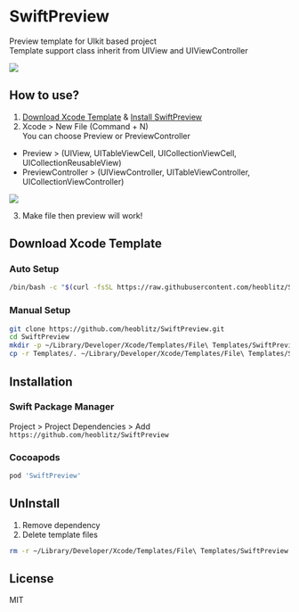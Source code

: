 # SwiftPreview

Preview template for UIkit based project  
Template support class inherit from UIView and UIViewController

![](https://i.imgur.com/6Qr7fgp.png)

## How to use?
1. [Download Xcode Template](#Download_Xcode_Template) & [Install SwiftPreview](#Installation)  
2. Xcode > New File (Command + N)  
You can choose Preview or PreviewController

- Preview > (UIView, UITableViewCell, UICollectionViewCell, UICollectionReusableView)  
- PreviewController > (UIViewController, UITableViewController, UICollectionViewController)  

![](https://i.imgur.com/jHhcl2M.png)

3. Make file then preview will work!  

## Download Xcode Template <a id="Download_Xcode_Template"></a>

### Auto Setup 
```bash
/bin/bash -c "$(curl -fsSL https://raw.githubusercontent.com/heoblitz/SwiftPreview/main/install.sh)"
```

### Manual Setup
```bash
git clone https://github.com/heoblitz/SwiftPreview.git
cd SwiftPreview
mkdir -p ~/Library/Developer/Xcode/Templates/File\ Templates/SwiftPreview
cp -r Templates/. ~/Library/Developer/Xcode/Templates/File\ Templates/SwiftPreview
```

### 

## Installation <a id="Installation"></a>

### Swift Package Manager
Project > Project Dependencies > Add   
`https://github.com/heoblitz/SwiftPreview`  

### Cocoapods
```ruby
pod 'SwiftPreview'
```


## UnInstall
1. Remove dependency
2. Delete template files
```bash
rm -r ~/Library/Developer/Xcode/Templates/File\ Templates/SwiftPreview
```

## License
MIT
